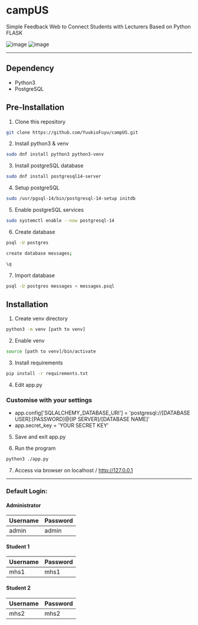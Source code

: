# campUS
Simple Feedback Web to Connect Students with Lecturers Based on Python FLASK

![image](https://github.com/YuukioFuyu/campUS/assets/79379934/06decb16-9d05-4eed-ad16-9be968e40a5d)
![image](https://github.com/YuukioFuyu/campUS/assets/79379934/6241d387-1949-4acb-a954-36be777bb717)

<hr>

## Dependency

-   Python3
-   PostgreSQL

## Pre-Installation

1. Clone this repository

```bash
git clone https://github.com/YuukioFuyu/campUS.git
```

2. Install python3 & venv

```bash
sudo dnf install python3 python3-venv
```

3. Install postgreSQL database

```bash
sudo dnf install postgresql14-server
```

4. Setup postgreSQL

```bash
sudo /usr/pgsql-14/bin/postgresql-14-setup initdb
```

5. Enable postgreSQL services

```bash
sudo systemctl enable --now postgresql-14
```

6. Create database

```bash
psql -U postgres
```
```bash
create database messages;
```
```bash
\q
```

7. Import database

```bash
psql -U postgres messages < messages.psql
```

## Installation

1. Create venv directory

```bash
python3 -m venv [path to venv]
```

2. Enable venv

```bash
source [path to venv]/bin/activate
```

3. Install requirements

```bash
pip install -r requirements.txt
```

4. Edit app.py

### Customise with your settings
- app.config['SQLALCHEMY_DATABASE_URI'] = 'postgresql://[DATABASE USER]:[PASSWORD]@[IP SERVER]/[DATABASE NAME]'
- app.secret_key = 'YOUR SECRET KEY'

5. Save and exit app.py

6. Run the program

```bash
python3 ./app.py
```

7. Access via browser on localhost / http://127.0.0.1

<hr>

### Default Login:
#### Administrator
| Username | Password |
|  ------- | -------- |
|   admin  |   admin  |

#### Student 1
| Username | Password |
|  ------- | -------- |
|    mhs1  |    mhs1  |

#### Student 2
| Username | Password |
|  ------- | -------- |
|    mhs2  |    mhs2  |
